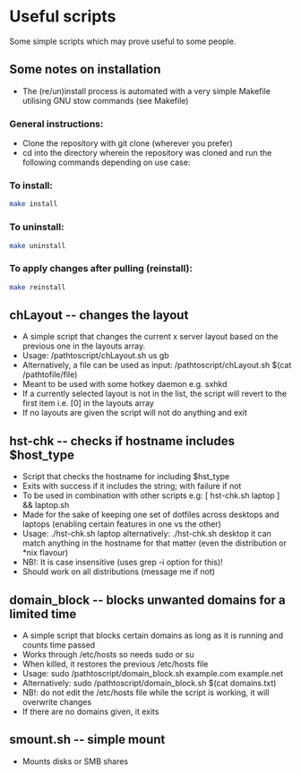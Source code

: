 # Useful scripts

Some simple scripts which may prove useful to some people.

## Some notes on installation
* The (re/un)install process is automated with a very simple Makefile utilising GNU stow commands (see Makefile)

### General instructions:
* Clone the repository with git clone (wherever you prefer)
* cd into the directory wherein the repository was cloned and run the following commands depending on use case:

### To install:
```sh
make install
```

### To uninstall:
```sh
make uninstall
```

### To apply changes after pulling (reinstall):
```sh
make reinstall
```

## chLayout -- changes the layout
* A simple script that changes the current x server layout based on the previous one in the layouts array.
* Usage: /pathtoscript/chLayout.sh us gb
* Alternatively, a file can be used as input: /pathtoscript/chLayout.sh $(cat /pathtofile/file)
* Meant to be used with some hotkey daemon e.g. sxhkd
* If a currently selected layout is not in the list, the script will revert to the first item i.e. [0] in the layouts array
* If no layouts are given the script will not do anything and exit

## hst-chk -- checks if hostname includes $host_type
* Script that checks the hostname for including $hst_type
* Exits with success if it includes the string; with failure if not
* To be used in combination with other scripts e.g: [ hst-chk.sh laptop ] && laptop.sh
* Made for the sake of keeping one set of dotfiles across desktops and laptops (enabling certain features in one vs the other)
* Usage: ./hst-chk.sh laptop	alternatively: ./hst-chk.sh desktop	it can match anything in the hostname for that matter (even the distribution or *nix flavour)
* NB!: It is case insensitive (uses grep -i option for this)!
* Should work on all distributions (message me if not)

## domain_block -- blocks unwanted domains for a limited time
* A simple script that blocks certain domains as long as it is running and counts time passed
* Works through /etc/hosts so needs sudo or su
* When killed, it restores the previous /etc/hosts file
* Usage: sudo /pathtoscript/domain_block.sh example.com example.net
* Alternatively: sudo /pathtoscript/domain_block.sh $(cat domains.txt)
* NB!: do not edit the /etc/hosts file while the script is working, it will overwrite changes
* If there are no domains given, it exits

## smount.sh -- simple mount
* Mounts disks or SMB shares
